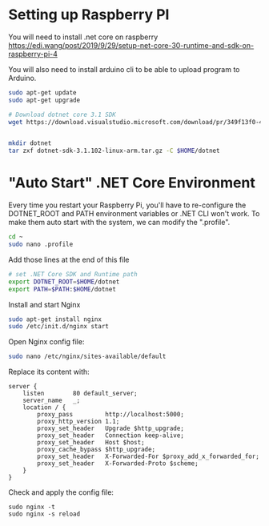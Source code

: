 
# Setting up Raspberry PI

You will need to install .net core on raspberry 
https://edi.wang/post/2019/9/29/setup-net-core-30-runtime-and-sdk-on-raspberry-pi-4

You will also need to install arduino cli to be able to upload program to Arduino.

```bash
sudo apt-get update
sudo apt-get upgrade

# Download dotnet core 3.1 SDK
wget https://download.visualstudio.microsoft.com/download/pr/349f13f0-400e-476c-ba10-fe284b35b932/44a5863469051c5cf103129f1423ddb8/dotnet-sdk-3.1.102-linux-arm.tar.gz


mkdir dotnet
tar zxf dotnet-sdk-3.1.102-linux-arm.tar.gz -C $HOME/dotnet

```

# "Auto Start" .NET Core Environment

Every time you restart your Raspberry Pi, you'll have to re-configure the DOTNET_ROOT and PATH environment variables or .NET CLI won't work. To make them auto start with the system, we can modify the ".profile".

```bash
cd ~
sudo nano .profile
```

Add those lines at the end of this file

```bash
# set .NET Core SDK and Runtime path
export DOTNET_ROOT=$HOME/dotnet
export PATH=$PATH:$HOME/dotnet
```

Install and start Nginx

```bash
sudo apt-get install nginx
sudo /etc/init.d/nginx start
```

Open Nginx config file:

```bash
sudo nano /etc/nginx/sites-available/default
```

Replace its content with:
```
server {
    listen        80 default_server;
    server_name   _;
    location / {
        proxy_pass         http://localhost:5000;
        proxy_http_version 1.1;
        proxy_set_header   Upgrade $http_upgrade;
        proxy_set_header   Connection keep-alive;
        proxy_set_header   Host $host;
        proxy_cache_bypass $http_upgrade;
        proxy_set_header   X-Forwarded-For $proxy_add_x_forwarded_for;
        proxy_set_header   X-Forwarded-Proto $scheme;
    }
}
``` 

Check and apply the config file:

```
sudo nginx -t
sudo nginx -s reload
```
